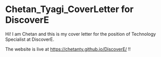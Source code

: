 # Chetan_Tyagi_CoverLetter for DiscoverE
Hi! I am Chetan and this is my cover letter for the position of Technology Specialist at DiscoverE.

The website is live at https://chetanty.github.io/DiscoverE/ !!

